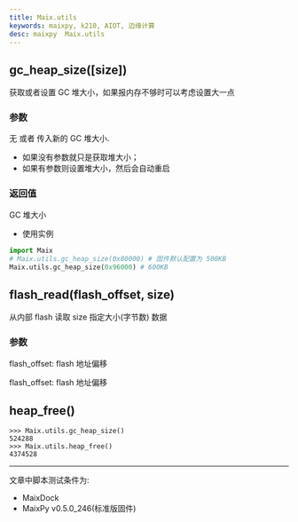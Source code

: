 ```yaml
---
title: Maix.utils
keywords: maixpy, k210, AIOT, 边缘计算
desc: maixpy  Maix.utils
---
```



## gc_heap_size([size])

获取或者设置 GC 堆大小，如果报内存不够时可以考虑设置大一点

### 参数

无 或者 传入新的 GC 堆大小.
* 如果没有参数就只是获取堆大小；
* 如果有参数则设置堆大小，然后会自动重启

### 返回值

GC 堆大小

- 使用实例

```python
import Maix
# Maix.utils.gc_heap_size(0x80000) # 固件默认配置为 500KB
Maix.utils.gc_heap_size(0x96000) # 600KB
```

## flash_read(flash_offset, size)

从内部 flash 读取 size 指定大小(字节数) 数据

### 参数

flash_offset: flash 地址偏移

flash_offset: flash 地址偏移

## heap_free()

```shell
>>> Maix.utils.gc_heap_size()
524288
>>> Maix.utils.heap_free()
4374528
```


-----

文章中脚本测试条件为:

- MaixDock
- MaixPy v0.5.0_246(标准版固件)
